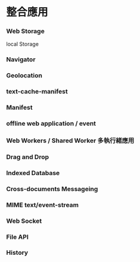 # 整合應用

### Web Storage

local Storage

### Navigator

### Geolocation

### text-cache-manifest

### Manifest

### offline web application / event

### Web Workers / Shared Worker 多執行緒應用

### Drag and Drop

### Indexed Database

### Cross-documents Messageing

### MIME text/event-stream

### Web Socket

### File API

### History



